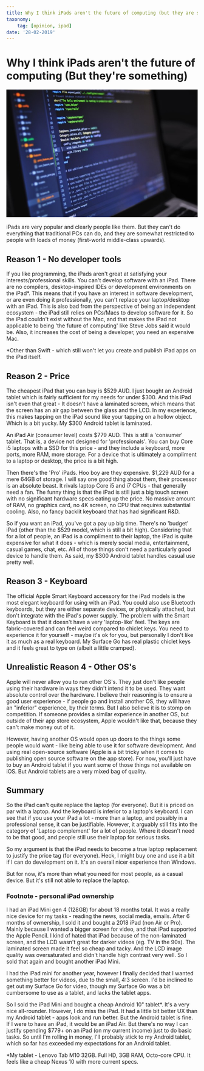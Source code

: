 ```yaml
---
title: Why I think iPads aren't the future of computing (but they are something)
taxonomy:
	tag: [opinion, ipad]
date: '28-02-2019'
---
```


# Why I think iPads aren't the future of computing (But they're something)

![](blur-close-up-code-computer-546819-small.jpg)



iPads are very popular and clearly people like them. But they can't do everything that traditional PCs can do, and they are somewhat restricted to people with loads of money (first-world middle-class upwards).

## Reason 1 - No developer tools
If you like programming, the iPads aren't great at satisfying your interests/professional skills. You can't develop software with an iPad. There are no compilers, desktop-inspired IDEs or development environments on the iPad*. This means that if you have an interest in software development, or are even doing it professionally, you can't replace your laptop/desktop with an iPad. This is also bad from the perspective of being an independent ecosystem - the iPad still relies on PCs/Macs to develop software for it. So the iPad couldn't exist without the Mac, and that makes the iPad not applicable to being 'the future of computing' like Steve Jobs said it would be. Also, it increases the cost of being a developer, you need an expensive Mac.

*Other than Swift - which still won't let you create and publish iPad apps on the iPad itself.

## Reason 2 - Price
The cheapest iPad that you can buy is $529 AUD. I just bought an Android tablet which is fairly sufficient for my needs for under $300. And this iPad isn't even that great - It doesn't have a laminated screen, which means that the screen has an air gap between the glass and the LCD. In my experience, this makes tapping on the iPad sound like your tapping on a hollow object. Which is a bit yucky. My $300 Android tablet is laminated.  

An iPad Air (consumer level) costs $779 AUD. This is still a 'consumer' tablet. That is, a device not designed for 'professionals'. You can buy Core i5 laptops with a SSD for this price - and they include a keyboard, more ports, more RAM, more storage. For a device that is ultimately a compliment to a laptop or desktop, the price is a bit high.  

Then there's the 'Pro' iPads. Hoo boy are they expensive. $1,229 AUD for a mere 64GB of storage. I will say one good thing about them, their processor is an absolute beast. It rivals laptop Core i5 and i7 CPUs - that generally need a fan. The funny thing is that the iPad is still just a big touch screen with no significant hardware specs eating up the price. No massive amount of RAM, no graphics card, no 4K screen, no CPU that requires substantial cooling.  Also, no fancy backlit keyboard that has had significant R&D.

So if you want an iPad, you've got a pay up big time. There's no 'budget' iPad (other than the $529 model, which is still a bit high). Considering that for a lot of people, an iPad is a compliment to their laptop, the iPad is quite expensive for what it does - which is merely social media, entertainment, casual games, chat, etc. All of those things don't need a particularly good device to handle them. As said, my $300 Android tablet handles casual use pretty well.

## Reason 3 - Keyboard
The official Apple Smart Keyboard accessory for the iPad models is the most elegant keyboard for using with an iPad. You could also use Bluetooth keyboards, but they are either separate devices, or physically attached, but don't integrate with the iPad's power supply. 
The problem with the Smart Keyboard is that it doesn't have a very 'laptop-like' feel. The keys are fabric-covered and can feel weird compared to chiclet keys. You need to experience it for yourself - maybe it's ok for you, but personally I don't like it as much as a real keyboard. My Surface Go has real plastic chiclet keys and it feels great to type on (albeit a little cramped).

## Unrealistic Reason 4 - Other OS's
Apple will never allow you to run other OS's. They just don't like people using their hardware in ways they didn't intend it to be used. They want absolute control over the hardware. I believe their reasoning is to ensure a good user experience - if people go and install another OS, they will have an "inferior" experience, by their terms. But I also believe it is to stomp on competition. If someone provides a similar experience in another OS, but outside of their app store ecosystem, Apple wouldn't like that, because they can't make money out of it.  

However, having another OS would open up doors to the things some people would want - like being able to use it for software development. And using real open-source software (Apple is a bit tricky when it comes to publishing open source software on the app store). For now, you'll just have to buy an Android tablet if you want some of those things not available on iOS. But Android tablets are a very mixed bag of quality.

## Summary
So the iPad can't quite replace the laptop (for everyone). But it is priced on par with a laptop. And the keyboard is inferior to a laptop's keyboard. I can see that if you use your iPad a lot - more than a laptop, and possibly in a professional sense, it can be justifiable. However, it arguably still fits into the category of 'Laptop complement' for a lot of people. Where it doesn't need to be that good, and people still use their laptop for serious tasks.  

So my argument is that the iPad needs to become a true laptop replacement to justify the price tag (for everyone). Heck, I might buy one and use it a bit if I can do development on it. It's an overall nicer experience than Windows.   

But for now, it's more than what you need for most people, as a casual device. But it's still not able to replace the laptop.


### Footnote - personal iPad ownership
I had an iPad Mini gen 4 (128GB) for about 18 months total. It was a really nice device for my tasks - reading the news, social media, emails. After 6 months of ownership, I sold it and bought a 2018 iPad (non Air or Pro). Mainly because I wanted a bigger screen for video, and that iPad supported the Apple Pencil. I kind of hated that iPad because of the non-laminated screen, and the LCD wasn't great for darker videos (eg. TV in the 90s). The laminated screen made it feel so cheap and tacky. And the LCD image quality was oversaturated and didn't handle high contrast very well. So I sold that again and bought another iPad Mini. 

I had the iPad mini for another year, however I finally decided that I wanted something better for videos, due to the small, 4:3 screen. I'd be inclined to get out my Surface Go for video, though my Surface Go was a bit cumbersome to use as a tablet, and lacks the tablet apps. 

So I sold the iPad Mini and bought a cheap Android 10" tablet*. It's a very nice all-rounder. However, I do miss the iPad. It had a little bit better UX than my Android tablet - apps look and run better. But the Android tablet is fine. If I were to have an iPad, it would be an iPad Air. But there's no way I can justify spending $779+ on an iPad (on my current income) just to do basic tasks. So until I'm rolling in money, I'll probably stick to my Android tablet, which so far has exceeded my expectations for an Android tablet. 

*My tablet - Lenovo Tab M10 32GB. Full HD, 3GB RAM, Octo-core CPU. It feels like a cheap Nexus 10 with more current specs.

